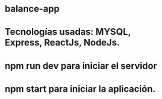 # balance-app
# Tecnologías usadas: MYSQL, Express, ReactJs, NodeJs.
# npm run dev para iniciar el servidor
# npm start para iniciar la aplicación.
